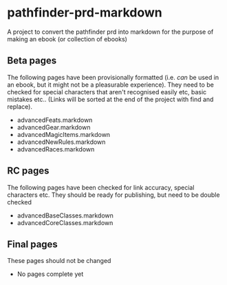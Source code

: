 pathfinder-prd-markdown
=======================

A project to convert the pathfinder prd into markdown for the purpose of making an ebook (or collection of ebooks)

Beta pages
----------

The following pages have been provisionally formatted (i.e. *can* be used in an ebook, but it might not be a pleasurable experience). They need to be checked for special characters that aren't recognised easily etc, basic mistakes etc.. (Links will be sorted at the end of the project with find and replace).

* advancedFeats.markdown
* advancedGear.markdown
* advancedMagicItems.markdown
* advancedNewRules.markdown
* advancedRaces.markdown


RC pages
--------
The following pages have been checked for link accuracy, special characters etc. They should be ready for publishing, but need to be double checked

* advancedBaseClasses.markdown
* advancedCoreClasses.markdown

Final pages
-----------
These pages should not be changed

* No pages complete yet
